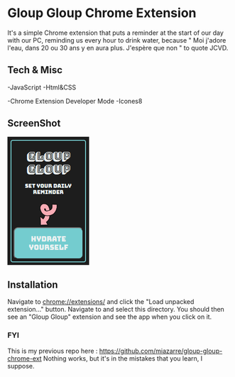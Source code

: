 # Gloup Gloup Chrome Extension

It's a simple Chrome extension that puts a reminder at the start of our day with our PC, reminding us every hour to drink water, because " Moi j'adore l'eau, dans 20 ou 30 ans y en aura plus. J'espère que non " to quote JCVD.

## Tech & Misc

-JavaScript
-Html&CSS

-Chrome Extension Developer Mode
-Icones8

## ScreenShot

![Gloup Gloup Chrome Extension](gloup-gloup-chrome-ext.png "Gloup Gloup Chrome Extension")

## Installation

Navigate to [chrome://extensions/](chrome://extensions/) and click the "Load
unpacked extension..." button. Navigate to and select this directory.
You should then see an "Gloup Gloup" extension and see the app when
you click on it.

### FYI

This is my previous repo here : https://github.com/miazarre/gloup-gloup-chrome-ext
Nothing works, but it's in the mistakes that you learn, I suppose.
